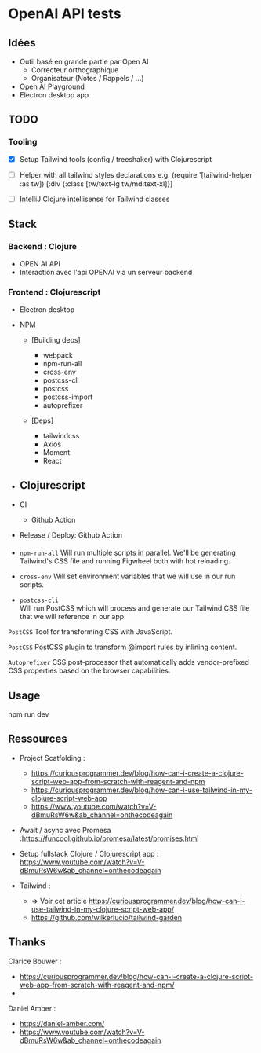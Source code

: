 # OpenAI API tests


## Idées
- Outil basé en grande partie par Open AI
  - Correcteur orthographique
  - Organisateur (Notes / Rappels / ...)
- Open AI Playground
- Electron desktop app


## TODO
### Tooling
- [x] Setup Tailwind tools (config / treeshaker) with Clojurescript
- [ ] Helper with all tailwind styles declarations
  e.g. (require '[tailwind-helper :as tw]) [:div {:class [tw/text-lg tw/md:text-xl]}]
- [ ] IntelliJ Clojure intellisense for Tailwind classes


## Stack
### Backend : Clojure
  - OPEN AI API
  - Interaction avec l'api OPENAI via un serveur backend

### Frontend : Clojurescript
  - Electron desktop
  - NPM
    - [Building deps]
      - webpack
      - npm-run-all
      - cross-env
      - postcss-cli
      - postcss
      - postcss-import
      - autoprefixer
    
    - [Deps] 
      - tailwindcss
      - Axios
      - Moment
      - React
  - Clojurescript
    -
- CI 
  - Github Action

- Release / Deploy: Github Action



####
- `npm-run-all` 
Will run multiple scripts in parallel. We'll be generating Tailwind's CSS file and running Figwheel both with hot reloading.

- `cross-env` 
Will set environment variables that we will use in our run scripts.

- `postcss-cli`  
Will run PostCSS which will process and generate our Tailwind CSS file that we will reference in our app.

`PostCSS` 
Tool for transforming CSS with JavaScript.

`PostCSS` 
PostCSS plugin to transform @import rules by inlining content.

`Autoprefixer` 
CSS post-processor that automatically adds vendor-prefixed CSS properties based on the browser capabilities.


## Usage
npm run dev


## Ressources
- Project Scatfolding :
  - https://curiousprogrammer.dev/blog/how-can-i-create-a-clojure-script-web-app-from-scratch-with-reagent-and-npm
  - https://curiousprogrammer.dev/blog/how-can-i-use-tailwind-in-my-clojure-script-web-app
  - https://www.youtube.com/watch?v=V-dBmuRsW6w&ab_channel=onthecodeagain
  
- Await / async avec Promesa :https://funcool.github.io/promesa/latest/promises.html
- Setup fullstack Clojure / Clojurescript app : https://www.youtube.com/watch?v=V-dBmuRsW6w&ab_channel=onthecodeagain

- Tailwind :
  - => Voir cet article https://curiousprogrammer.dev/blog/how-can-i-use-tailwind-in-my-clojure-script-web-app/
  - https://github.com/wilkerlucio/tailwind-garden


## Thanks 
Clarice Bouwer :
 - https://curiousprogrammer.dev/blog/how-can-i-create-a-clojure-script-web-app-from-scratch-with-reagent-and-npm/
 - 
Daniel Amber : 
 - https://daniel-amber.com/
 - https://www.youtube.com/watch?v=V-dBmuRsW6w&ab_channel=onthecodeagain